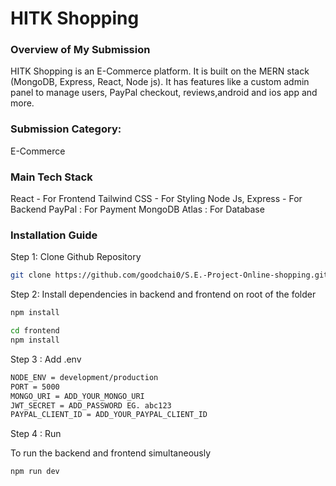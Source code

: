 # HITK Shopping


### Overview of My Submission
HITK Shopping is an E-Commerce platform. It is built on the MERN stack (MongoDB, Express, React, Node js). It has features like a custom admin panel to manage users, PayPal checkout, reviews,android and ios app and more.


### Submission Category:
E-Commerce 


### Main Tech Stack

React - For Frontend
Tailwind CSS - For Styling
Node Js, Express - For Backend
PayPal : For Payment
MongoDB Atlas : For Database 

### Installation Guide

Step 1: Clone Github Repository

```bash
git clone https://github.com/goodchai0/S.E.-Project-Online-shopping.git
```

Step 2: Install dependencies in backend and frontend
on root of the folder

```bash
npm install
```

```bash
cd frontend
npm install 
```

Step 3 : Add .env 

```bash
NODE_ENV = development/production
PORT = 5000
MONGO_URI = ADD_YOUR_MONGO_URI
JWT_SECRET = ADD_PASSWORD EG. abc123
PAYPAL_CLIENT_ID = ADD_YOUR_PAYPAL_CLIENT_ID

```

Step 4 : Run

To run the backend and frontend simultaneously

```bash
npm run dev
```
